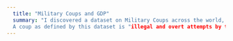 ```yaml
---
  title: "Military Coups and GDP"
  summary: "I discovered a dataset on Military Coups across the world, [thanks to Jeremy Singer Vine's Data is Plural.] - Two political science professors at the University of Kentucky are compiling a dataset of coup attempts. So far, the dataset covers both successful and unsuccessful attempts from 1950 to late 2015.
  A coup as defined by this dataset is "illegal and overt attempts by the military or other elites within the state apparatus to unseat the sitting executive," and successes as episodes in which the perpetrators control power for at least 7 days. During those 65+ years, coup plotters have been foiled about half the time, with 236 victories and 238 failures.The impact of these coups on economic growth has not been studied much. We could try seeing the impact of this on a parameter such as GDP to see if they do have an impact or not.I will annotate the GDP data I have made for my story earlier - along with this data on successful coups from here. The idea will be to produce visuals of small multiples with successful and unsuccessful coups and their impact on economic growth. These visuals can demonstrate whether or not coups have an impact on economic growth or is it the sluggish economic growth that causes these coups to occur in the first place"
---
```

